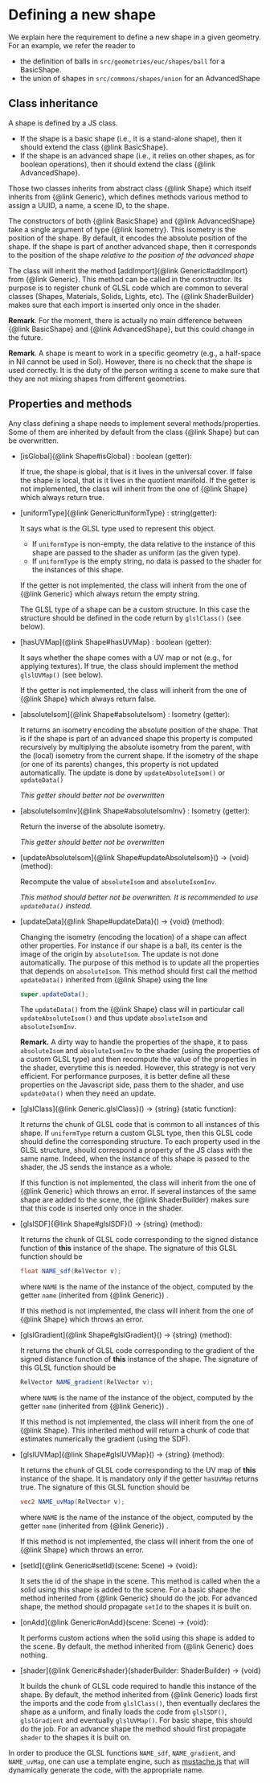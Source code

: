 # Defining a new shape

We explain here the requirement to define a new shape in a given geometry. For an example, we refer the reader to

- the definition of balls in `src/geometries/euc/shapes/ball` for a BasicShape.
- the union of shapes in `src/commons/shapes/union` for an AdvancedShape

## Class inheritance

A shape is defined by a JS class.

- If the shape is a basic shape (i.e., it is a stand-alone shape), then it should extend the class {@link BasicShape}.
- If the shape is an advanced shape (i.e., it relies on other shapes, as for boolean operations), then it should extend
  the class {@link AdvancedShape}.

Those two classes inherits from abstract class {@link Shape} which itself inherits from {@link Generic}, which defines
methods various method to assign a UUID, a name, a scene ID, to the shape.

The constructors of both {@link BasicShape} and {@link AdvancedShape} take a single argument of type {@link Isometry}.
This isometry is the position of the shape. By default, it encodes the absolute position of the shape. If the shape is
part of another advanced shape, then it corresponds to the position of the shape *relative to the position of the
advanced shape*

The class will inherit the method [addImport]{@link Generic#addImport} from {@link Generic}. This method can be called
in the constructor. Its purpose is to register chunk of GLSL code which are common to several classes (Shapes,
Materials, Solids, Lights, etc). The {@link ShaderBuilder} makes sure that each import is inserted only once in the
shader.

**Remark**. For the moment, there is actually no main difference between {@link BasicShape} and {@link AdvancedShape},
but this could change in the future.

**Remark**. A shape is meant to work in a specific geometry (e.g., a half-space in Nil cannot be used in Sol). However,
there is no check that the shape is used correctly. It is the duty of the person writing a scene to make sure that they
are not mixing shapes from different geometries.

## Properties and methods

Any class defining a shape needs to implement several methods/properties. Some of them are inherited by default from the
class {@link Shape} but can be overwritten.

- [isGlobal]{@link Shape#isGlobal} : boolean (getter):

  If true, the shape is global, that is it lives in the universal cover. If false the shape is local, that is it lives
  in the quotient manifold. If the getter is not implemented, the class will inherit from the one of {@link Shape} which
  always return true.

- [uniformType]{@link Generic#uniformType} : string(getter):

  It says what is the GLSL type used to represent this object.
    - If `uniformType` is non-empty, the data relative to the instance of this shape are passed to the shader as
      uniform (as the given type).
    - If `uniformType` is the empty string, no data is passed to the shader for the instances of this shape.

  If the getter is not implemented, the class will inherit from the one of {@link Generic} which always return the empty
  string.

  The GLSL type of a shape can be a custom structure. In this case the structure should be defined in the code return
  by `glslClass()` (see below).

- [hasUVMap]{@link Shape#hasUVMap} : boolean (getter):

  It says whether the shape comes with a UV map or not (e.g., for applying textures). If true, the class should implement
  the method `glslUVMap()` (see below).

  If the getter is not implemented, the class will inherit from the one of {@link Shape} which always return false.

- [absoluteIsom]{@link Shape#absoluteIsom} : Isometry (getter):

  It returns an isometry encoding the absolute position of the shape. That is if the shape is part of an advanced shape
  this property is computed recursively by multiplying the absolute isometry from the parent, with the (local) isometry
  from the current shape. If the isometry of the shape (or one of its parents) changes, this property is not updated
  automatically. The update is done by `updateAbsoluteIsom()` or `updateData()`

  *This getter should better not be overwritten*

- [absoluteIsomInv]{@link Shape#absoluteIsomInv} : Isometry (getter):

  Return the inverse of the absolute isometry.

  *This getter should better not be overwritten*

- [updateAbsoluteIsom]{@link Shape#updateAbsoluteIsom}() -> {void} (method):

  Recompute the value of `absoluteIsom` and `absoluteIsomInv`.

  *This method should better not be overwritten. It is recommended to use `updateData()` instead.*

- [updateData]{@link Shape#updateData}() -> {void} (method):

  Changing the isometry (encoding the location) of a shape can affect other properties. For instance if our shape is a
  ball, its center is the image of the origin by `absoluteIsom`. The update is not done automatically. The purpose of
  this method is to update all the properties that depends on `absoluteIsom`. This method should first call the
  method `updateData()` inherited from {@link Shape} using the line
  ```javascript
  super.updateData();
  ```
  The `updateData()` from the {@link Shape} class will in particular call `updateAbsoluteIsom()` and thus
  update `absoluteIsom` and `absoluteIsomInv`.

  **Remark.** A dirty way to handle the properties of the shape, it to pass `absoluteIsom` and `absoluteIsomInv` to the
  shader (using the properties of a custom GLSL type) and then recompute the value of the properties in the shader,
  everytime this is needed. However, this strategy is not very efficient. For performance purposes, it is better define
  all these properties on the Javascript side, pass them to the shader, and use `updateData()` when they need an update.

- [glslClass]{@link Generic.glslClass}() -> {string} (static function):

  It returns the chunk of GLSL code that is common to all instances of this shape. If `uniformType` return a custom GLSL
  type, then this GLSL code should define the corresponding structure. To each property used in the GLSL structure,
  should correspond a property of the JS class with the same name. Indeed, when the instance of this shape is passed to
  the shader, the JS sends the instance as a whole.

  If this function is not implemented, the class will inherit from the one of {@link Generic} which throws an error. If
  several instances of the same shape are added to the scene, the {@link ShaderBuilder} makes sure that this code is
  inserted only once in the shader.

- [glslSDF]{@link Shape#glslSDF}() -> {string} (method):

  It returns the chunk of GLSL code corresponding to the signed distance function of **this** instance of the shape. The
  signature of this GLSL function should be
  ```glsl
  float NAME_sdf(RelVector v);
  ```
  where `NAME` is the name of the instance of the object, computed by the getter `name` (inherited from {@link Generic})
  .

  If this method is not implemented, the class will inherit from the one of {@link Shape} which throws an error.

- [glslGradient]{@link Shape#glslGradient}() -> {string} (method):

  It returns the chunk of GLSL code corresponding to the gradient of the signed distance function of **this** instance
  of the shape. The signature of this GLSL function should be
  ```glsl
  RelVector NAME_gradient(RelVector v);
  ```
  where `NAME` is the name of the instance of the object, computed by the getter `name` (inherited from {@link Generic})
  .

  If this method is not implemented, the class will inherit from the one of {@link Shape}. This inherited method will
  return a chunk of code that estimates numerically the gradient (using the SDF).

- [glslUVMap]{@link Shape#glslUVMap}() -> {string} (method):

  It returns the chunk of GLSL code corresponding to the UV map of **this** instance of the shape. It is mandatory only
  if the getter `hasUVMap` returns true. The signature of this GLSL function should be
  ```glsl
  vec2 NAME_uvMap(RelVector v);
  ```
  where `NAME` is the name of the instance of the object, computed by the getter `name` (inherited from {@link Generic})
  .

  If this method is not implemented, the class will inherit from the one of {@link Shape} which throws an error.

- [setId]{@link Generic#setId}(scene: Scene) -> {void}:

  It sets the id of the shape in the scene. This method is called when the a solid using this shape is added to the
  scene. For a basic shape the method inherited from {@link Generic} should do the job. For advanced shape, the method
  should propagate `setId` to the shapes it is built on.

- [onAdd]{@link Generic#onAdd}(scene: Scene) -> {void}:

  It performs custom actions when the solid using this shape is added to the scene. By default, the method inherited
  from {@link Generic} does nothing.

- [shader]{@link Generic#shader}(shaderBuilder: ShaderBuilder) -> {void}

  It builds the chunk of GLSL code required to handle this instance of the shape. By default, the method inherited from
  {@link Generic} loads first the imports and the code from `glslClass()`, then eventually declares the shape as a
  uniform, and finally loads the code from `glslSDF()`, `glslGradient` and eventually `glslUVMap()`. For basic shape,
  this should do the job. For an advance shape the method should first propagate `shader` to the shapes it is built on.

In order to produce the GLSL functions `NAME_sdf`, `NAME_gradient`, and `NAME_uvMap`, one can use a template engine,
such as [mustache.js](https://github.com/janl/mustache.js/)
that will dynamically generate the code, with the appropriate name.

